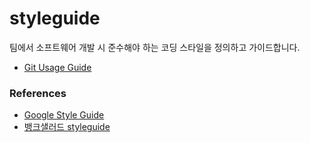 # styleguide

팀에서 소프트웨어 개발 시 준수해야 하는 코딩 스타일을 정의하고 가이드합니다.

- [Git Usage Guide](git/README.md)

### References

- [Google Style Guide](https://github.com/google/styleguide)
- [뱅크샐러드 styleguide](https://github.com/banksalad/styleguide)
